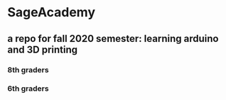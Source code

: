# SageAcademy
## a repo for fall 2020 semester: learning arduino and 3D printing

### 8th graders

### 6th graders
